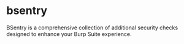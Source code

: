# bsentry
BSentry is a comprehensive collection of additional security checks designed to enhance your Burp Suite experience. 
